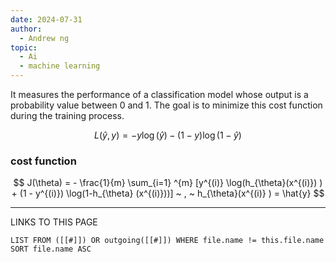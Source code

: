 ```yaml
---
date: 2024-07-31
author:
  - Andrew ng
topic:
  - Ai
  - machine learning
---
```

It measures the performance of a classification model whose output is a probability value between 0 and 1. The goal is to minimize this cost function during the training process.

$$
L(\hat{y} , y ) = - y \log(\hat{y}) - (1-y) \log(1-\hat{y}) 
$$

### cost function 
$$
J(\theta) = - \frac{1}{m} \sum_{i=1} ^{m} [y^{(i)} \log(h_{\theta}(x^{(i)}) ) + (1 - y^{(i)}) \log(1-h_{\theta} (x^{(i)}))] ~ , ~ h_{\theta}(x^{(i)} ) = \hat{y}
$$




----
LINKS TO THIS PAGE 
```dataview
LIST FROM ([[#]]) OR outgoing([[#]]) WHERE file.name != this.file.name SORT file.name ASC 
```

